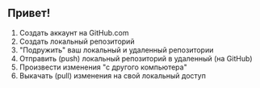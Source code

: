## Привет!

1. Создать аккаунт на GitHub.com
2. Создать локальный репозиторий
3. "Подружить" ваш локальный и удаленный репозитории
4. Отправить (push) локальный репозиторий в удаленный (на GitHub)
5. Произвести изменения "с другого компьютера"
6. Выкачать (pull) изменения на свой локальный доступ